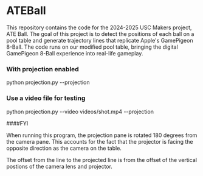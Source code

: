 # ATEBall

This repository contains the code for the 2024-2025 USC Makers project, ATE Ball. The goal of this project is to detect the positions of each ball on a pool table and generate trajectory lines that replicate Apple's GamePigeon 8-Ball. The code runs on our modified pool table, bringing the digital GamePigeon 8-Ball experience into real-life gameplay.

### With projection enabled
python projection.py --projection

### Use a video file for testing
python projection.py --video videos/shot.mp4 --projection

####FYI

When running this program, the projection pane is rotated 180 degrees from the camera pane. This accounts for the fact that the projector is facing the opposite direction as the camera on the table.

The offset from the line to the projected line is from the offset of the vertical postions of the camera lens and projector.

